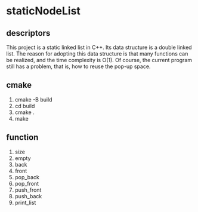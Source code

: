 # staticNodeList

## descriptors

This project is a static linked list in C++. Its data structure is a double linked list. 
The reason for adopting this data structure is that many functions can be realized, and the time complexity is O(1).
Of course, the current program still has a problem, that is, how to reuse the pop-up space.

## cmake
1. cmake -B build
2. cd build
3. cmake .
4. make


## function
1. size
2. empty
3. back
4. front
5. pop_back
6. pop_front
7. push_front
8. push_back
9. print_list


